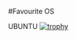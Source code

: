 #Favourite OS

UBUNTU 
[![trophy](https://github-profile-trophy.vercel.app/?username=ryo-ma&theme=onedark)](https://github.com/ryo-ma/github-profile-trophy)

